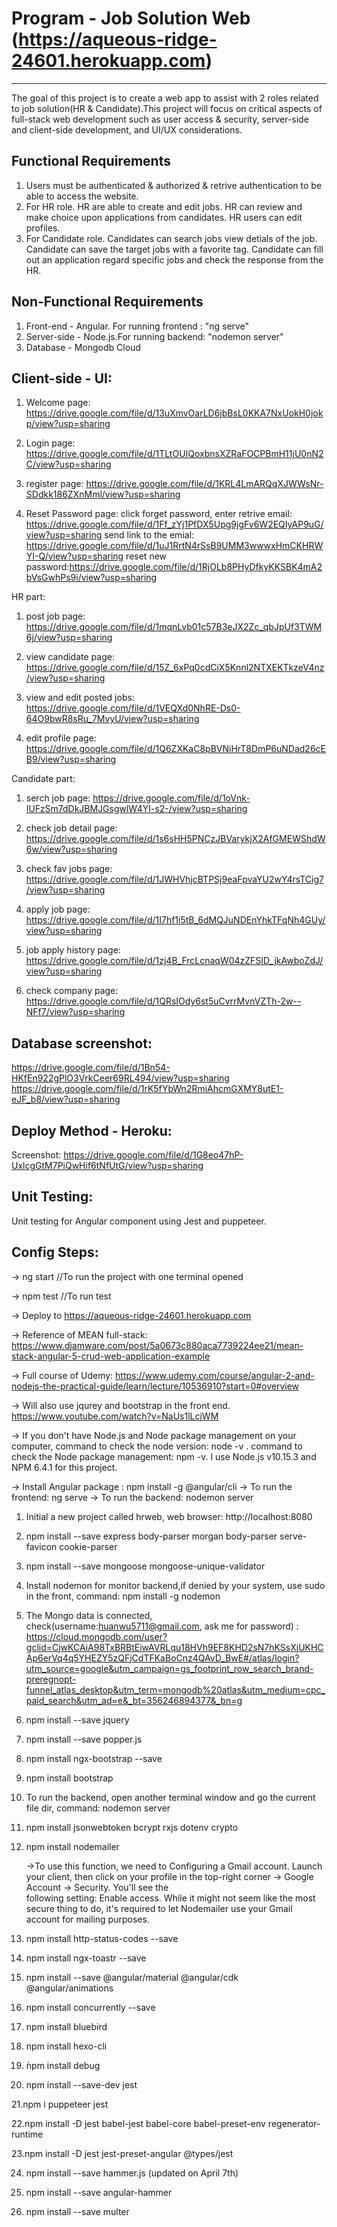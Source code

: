 # Program - Job Solution Web (https://aqueous-ridge-24601.herokuapp.com)
----------------------------------
The goal of this project is to create a web app to assist with 2 roles related to job solution(HR & Candidate).This project will focus on critical aspects of full-stack web development such as user access & security, server-side and client-side development, and UI/UX considerations.

Functional Requirements
------------------------
1. Users must be authenticated & authorized & retrive authentication to be able to access the website.
2. For HR role. HR are able to create and edit jobs. HR can review and make choice upon applications from candidates. HR users can edit profiles.
3. For Candidate role. Candidates can search jobs view detials of the job. Candidate can save the target jobs with a favorite tag. Candidate can fill out an application regard specific jobs and check the response from the HR.

Non-Functional Requirements
---------------------------
1. Front-end - Angular. For running frontend : "ng serve"
2. Server-side - Node.js.For running backend: "nodemon server"
3. Database - Mongodb Cloud
 
Client-side - UI:
---------------
1. Welcome page:
https://drive.google.com/file/d/13uXmvOarLD6jbBsL0KKA7NxUokH0jokp/view?usp=sharing

2. Login page:
https://drive.google.com/file/d/1TLtOUIQoxbnsXZRaFOCPBmH11jU0nN2C/view?usp=sharing

3. register page:
https://drive.google.com/file/d/1KRL4LmARQqXJWWsNr-SDdkk186ZXnMml/view?usp=sharing

4. Reset Password page:
click forget password, enter retrive email: https://drive.google.com/file/d/1Ff_zYj1PfDX5Upg9jgFv6W2EQIyAP9uG/view?usp=sharing
send link to the emial: https://drive.google.com/file/d/1uJ1RrtN4rSsB9UMM3wwwxHmCKHRWYI-Q/view?usp=sharing
reset new password:https://drive.google.com/file/d/1RjOLb8PHyDfkyKKSBK4mA2bVsGwhPs9i/view?usp=sharing

HR part:
1. post job page:
https://drive.google.com/file/d/1mqnLvb01c57B3eJX2Zc_qbJpUf3TWM6j/view?usp=sharing

2. view candidate page:
https://drive.google.com/file/d/15Z_6xPq0cdCiX5Knnl2NTXEKTkzeV4nz/view?usp=sharing

3. view and edit posted jobs:
https://drive.google.com/file/d/1VEQXd0NhRE-Ds0-64O9bwR8sRu_7MvyU/view?usp=sharing

4. edit profile page:
https://drive.google.com/file/d/1Q6ZXKaC8pBVNiHrT8DmP6uNDad26cEB9/view?usp=sharing

Candidate part:
1. serch job page:
https://drive.google.com/file/d/1oVnk-IUFzSm7dDkJBMJGsgwlW4YI-s2-/view?usp=sharing

2. check job detail page:
https://drive.google.com/file/d/1s6sHH5PNCzJBVarykjX2AfGMEWShdW6w/view?usp=sharing

3. check fav jobs page:
https://drive.google.com/file/d/1JWHVhjcBTPSj9eaFpvaYU2wY4rsTCig7/view?usp=sharing

4. apply job page:
https://drive.google.com/file/d/1I7hf1i5tB_6dMQJuNDEnYhkTFqNh4GUy/view?usp=sharing

5. job apply history page:
https://drive.google.com/file/d/1zj4B_FrcLcnaqW04zZFSID_jkAwboZdJ/view?usp=sharing

6. check company page:
https://drive.google.com/file/d/1QRsIOdy6st5uCvrrMvnVZTh-2w--NFf7/view?usp=sharing


Database screenshot:
--------------------
https://drive.google.com/file/d/1Bn54-HKfEn922gPlO3VrkCeer69RL494/view?usp=sharing
https://drive.google.com/file/d/1rK5fYbWn2RmiAhcmGXMY8utE1-eJF_b8/view?usp=sharing

Deploy Method - Heroku:
-----------------------

Screenshot: https://drive.google.com/file/d/1G8eo47hP-UxlcgGtM7PiQwHif6tNfUtG/view?usp=sharing

Unit Testing:
-------------
Unit testing for Angular component using Jest and puppeteer.

Config Steps:
-------------

-> ng start //To run the project with one terminal opened

-> npm test //To run test
   
-> Deploy to https://aqueous-ridge-24601.herokuapp.com

-> Reference of MEAN full-stack: https://www.djamware.com/post/5a0673c880aca7739224ee21/mean-stack-angular-5-crud-web-application-example

-> Full course of Udemy: https://www.udemy.com/course/angular-2-and-nodejs-the-practical-guide/learn/lecture/10536910?start=0#overview

-> Will also use jqurey and bootstrap in the front end. https://www.youtube.com/watch?v=NaUs1lLcjWM

-> If you don't have Node.js and Node package management on your computer, command to check the node version: node -v . command to check the Node package management: npm -v. I use Node.js v10.15.3 and NPM 6.4.1 for this project.

-> Install Angular package : npm install -g @angular/cli
-> To run the frontend: ng serve
-> To run the backend: nodemon server

1. Initial a new project called hrweb, web browser: http://localhost:8080
 
2. npm install --save express body-parser morgan body-parser serve-favicon cookie-parser

3. npm install --save mongoose mongoose-unique-validator

4. Install nodemon for monitor backend,if denied by your system, use sudo in the front, command: npm install -g nodemon

5. The Mongo data is connected, check(username:huanwu5711@gmail.com, ask me for password) : https://cloud.mongodb.com/user?gclid=CjwKCAiA98TxBRBtEiwAVRLqu18HVh9EF8KHD2sN7hKSsXjUKHCAp6erVq4q5YHEZY5zQFjCdTFKaBoCnz4QAvD_BwE#/atlas/login?utm_source=google&utm_campaign=gs_footprint_row_search_brand-preregnopt-funnel_atlas_desktop&utm_term=mongodb%20atlas&utm_medium=cpc_paid_search&utm_ad=e&_bt=356246894377&_bn=g

6. npm install --save jquery

7. npm install --save popper.js

8. npm install ngx-bootstrap --save

9. npm install bootstrap

10. To run the backend, open another terminal window and go the current file dir, 
   command: nodemon server
   
11. npm install jsonwebtoken bcrypt rxjs dotenv crypto

12. npm install nodemailer
    
    ->To use this function, we need to Configuring a Gmail account.
    Launch your client, then click on your profile in the top-right corner -> Google Account -> Security. You'll see the          
    following setting: Enable access. While it might not seem like the most secure thing to do, it's required to let 
    Nodemailer use your Gmail account for mailing purposes.

13. npm install http-status-codes --save

14. npm install ngx-toastr --save

15. npm install --save @angular/material @angular/cdk @angular/animations

16. npm install concurrently --save

17. npm install bluebird

18. npm install hexo-cli

19. ǹpm install debug

20. npm install --save-dev jest
   
21.npm i puppeteer jest

22.npm install -D jest babel-jest babel-core babel-preset-env regenerator-runtime

23.npm install -D jest jest-preset-angular @types/jest

24. npm install --save hammer.js  (updated on April 7th)

25. npm install --save angular-hammer

26. npm install --save multer
